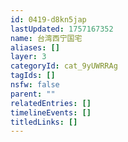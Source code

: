 ```yaml
---
id: 0419-d8kn5jap
lastUpdated: 1757167352
name: 台湾西宁国宅
aliases: []
layer: 3
categoryId: cat_9yUWRRAg
tagIds: []
nsfw: false
parent: ""
relatedEntries: []
timelineEvents: []
titledLinks: []
---
```


